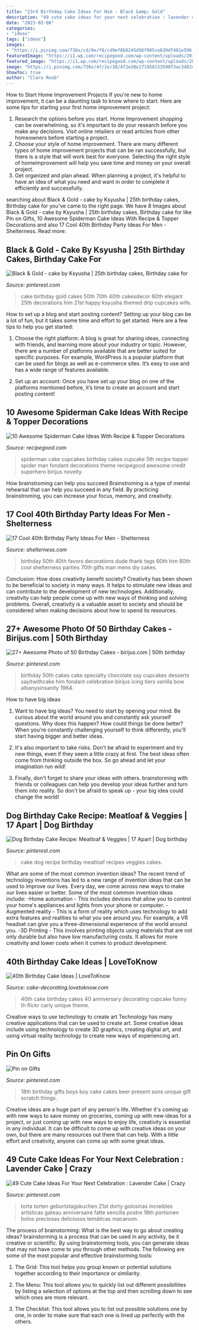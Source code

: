 ```yaml
---
title: "23rd Birthday Cake Ideas For Him - Black &amp; Gold"
description: "49 cute cake ideas for your next celebration : lavender cake"
date: "2023-02-06"
categories:
- "ideas"
tags: ["ideas"]
images:
- "https://i.pinimg.com/736x/cd/9e/f8/cd9ef8b8245d56f005ce639df481e596.jpg"
featuredImage: "https://i1.wp.com/recipegood.com/wp-content/uploads/2015/04/cupcake-spiderman-cake.jpg?resize=236%2C355"
featured_image: "https://i1.wp.com/recipegood.com/wp-content/uploads/2015/04/cupcake-spiderman-cake.jpg?resize=236%2C355"
image: "https://i.pinimg.com/736x/4f/2e/38/4f2e38e171958133590f3ac3d82c3791.jpg"
ShowToc: true
author: "Clara Roob"
---
```



How to Start Home Improvement Projects
If you're new to home improvement, it can be a daunting task to know where to start. Here are some tips for starting your first home improvement project: 
1. Research the options before you start. Home Improvement shopping can be overwhelming, so it's important to do your research before you make any decisions. Visit online retailers or read articles from other homeowners before starting a project. 
2. Choose your style of home improvement. There are many different types of home improvement projects that can be ran successfully, but there is a style that will work best for everyone. Selecting the right style of homeimprovement will help you save time and money on your overall project. 
3. Get organized and plan ahead. When planning a project, it's helpful to have an idea of what you need and want in order to complete it efficiently and successfully.

	

		
searching about Black &amp; Gold - cake by Ksyusha | 25th birthday cakes, Birthday cake for you've came to the right page. We have 8 Images about Black &amp; Gold - cake by Ksyusha | 25th birthday cakes, Birthday cake for like Pin on Gifts, 10 Awesome Spiderman Cake Ideas With Recipe &amp; Topper Decorations and also 17 Cool 40th Birthday Party Ideas For Men - Shelterness. Read more:
		
    
## Black &amp; Gold - Cake By Ksyusha | 25th Birthday Cakes, Birthday Cake For

<img loading=lazy src="https://i.pinimg.com/736x/4f/2e/38/4f2e38e171958133590f3ac3d82c3791.jpg" onerror="this.onerror=null;this.src='https://tse4.mm.bing.net/th?id=OIP.RRqWhjXwN_qc4n0JmLsmiAHaJ4&amp;pid=15.1';" alt="Black &amp; Gold - cake by Ksyusha | 25th birthday cakes, Birthday cake for">

_Source: pinterest.com_

>cake birthday gold cakes 50th 70th 40th cakesdecor 60th elegant 25th decorations him 21st happy ksyusha themed drip cupcakes wife. 

	

How to set up a blog and start posting content?
Setting up your blog can be a lot of fun, but it takes some time and effort to get started. Here are a few tips to help you get started:
1. Choose the right platform: A blog is great for sharing ideas, connecting with friends, and learning more about your industry or topic. However, there are a number of platforms available that are better suited for specific purposes. For example, WordPress is a popular platform that can be used for blogs as well as e-commerce sites. It’s easy to use and has a wide range of features available.

2. Set up an account: Once you have set up your blog on one of the platforms mentioned before, it’s time to create an account and start posting content!

    
## 10 Awesome Spiderman Cake Ideas With Recipe &amp; Topper Decorations

<img loading=lazy src="https://i1.wp.com/recipegood.com/wp-content/uploads/2015/04/cupcake-spiderman-cake.jpg?resize=236%2C355" onerror="this.onerror=null;this.src='https://tse3.mm.bing.net/th?id=OIP.R7VVYTiChyC-IxNBl184UQAAAA&amp;pid=15.1';" alt="10 Awesome Spiderman Cake Ideas With Recipe &amp; Topper Decorations">

_Source: recipegood.com_

>spiderman cake cupcakes birthday cakes cupcake 5th recipe topper spider man fondant decorations theme recipegood awesome credit superhero birijus novelty. 

	

How brainstroming can help you succeed
Brainstroming is a type of mental rehearsal that can help you succeed in any field. By practicing brainstroming, you can increase your focus, memory, and creativity.

    
## 17 Cool 40th Birthday Party Ideas For Men - Shelterness

<img loading=lazy src="https://i.shelterness.com/2017/02/07-vintage-dude-thank-tags-for-party-favors.jpg" onerror="this.onerror=null;this.src='https://tse3.mm.bing.net/th?id=OIP.Ne2XOytjrLigGekK1BxSpwHaJ4&amp;pid=15.1';" alt="17 Cool 40th Birthday Party Ideas For Men - Shelterness">

_Source: shelterness.com_

>birthday 50th 40th favors decorations dude thank tags 60th him 80th cool shelterness parties 70th gifts man mens diy cakes. 

	

Conclusion: How does creativity benefit society?
Creativity has been shown to be beneficial to society in many ways. It helps to stimulate new ideas and can contribute to the development of new technologies. Additionally, creativity can help people come up with new ways of thinking and solving problems. Overall, creativity is a valuable asset to society and should be considered when making decisions about how to spend its resources.

    
## 27+ Awesome Photo Of 50 Birthday Cakes - Birijus.com | 50th Birthday

<img loading=lazy src="https://i.pinimg.com/736x/cd/9e/f8/cd9ef8b8245d56f005ce639df481e596.jpg" onerror="this.onerror=null;this.src='https://tse1.mm.bing.net/th?id=OIP.aHAy-66X7CHsphuEip4sUwHaJ4&amp;pid=15.1';" alt="27+ Awesome Photo of 50 Birthday Cakes - birijus.com | 50th birthday">

_Source: pinterest.com_

>birthday 50th cakes cake specialty chocolate say cupcakes desserts sayitwithcake him fondant celebration birijus icing tiers vanilla bow albanysinsanity 1964. 

	

How to have big ideas
1. Want to have big ideas? You need to start by opening your mind. Be curious about the world around you and constantly ask yourself questions. Why does this happen? How could things be done better? When you're constantly challenging yourself to think differently, you'll start having bigger and better ideas.
2. It's also important to take risks. Don't be afraid to experiment and try new things, even if they seem a little crazy at first. The best ideas often come from thinking outside the box. So go ahead and let your imagination run wild!

3. Finally, don't forget to share your ideas with others. brainstorming with friends or colleagues can help you develop your ideas further and turn them into reality. So don't be afraid to speak up - your big idea could change the world!

    
## Dog Birthday Cake Recipe: Meatloaf &amp; Veggies | 17 Apart | Dog Birthday

<img loading=lazy src="https://i.pinimg.com/736x/c8/ed/62/c8ed627245f7b3aa9488b37a28cf935b.jpg" onerror="this.onerror=null;this.src='https://tse2.mm.bing.net/th?id=OIP.F91eB9BDOAZZbrJMquYYMQHaJ_&amp;pid=15.1';" alt="Dog Birthday Cake Recipe: Meatloaf &amp; Veggies | 17 Apart | Dog birthday">

_Source: pinterest.com_

>cake dog recipe birthday meatloaf recipes veggies cakes. 

	

What are some of the most common invention ideas?
The recent trend of technology inventions has led to a new range of invention ideas that can be used to improve our lives. Every day, we come across new ways to make our lives easier or better. Some of the most common invention ideas include: 
-Home automation - This includes devices that allow you to control your home's appliances and lights from your phone or computer. 
-Augmented reality - This is a form of reality which uses technology to add extra features and realities to what you see around you. For example, a VR headset can give you a three-dimensional experience of the world around you. 
-3D Printing - This involves printing objects using materials that are not only durable but also have low manufacturing costs. It allows for more creativity and lower costs when it comes to product development.

    
## 40th Birthday Cake Ideas | LoveToKnow

<img loading=lazy src="https://cf.ltkcdn.net/cake-decorating/images/std/111551-319x425-40thBirthdayCake.jpg" onerror="this.onerror=null;this.src='https://tse3.mm.bing.net/th?id=OIP.laaoekMQ5oHRI1AZLXSg_AHaJ3&amp;pid=15.1';" alt="40th Birthday Cake Ideas | LoveToKnow">

_Source: cake-decorating.lovetoknow.com_

>40th cake birthday cakes 40 anniversary decorating cupcake funny th flickr carly unique theme. 

	

Creative ways to use technology to create art
Technology has many creative applications that can be used to create art. Some creative ideas include using technology to create 3D graphics, creating digital art, and using virtual reality technology to create new ways of experiencing art.

    
## Pin On Gifts

<img loading=lazy src="https://i.pinimg.com/736x/b7/08/52/b7085244ff480d700da858e4476665f1.jpg" onerror="this.onerror=null;this.src='https://tse2.mm.bing.net/th?id=OIP.lDxxXTqeuV8Cfi0vRoW10QHaJ3&amp;pid=15.1';" alt="Pin on Gifts">

_Source: pinterest.com_

>18th birthday gifts boys boy cake cakes beer present sons unique gift scratch things. 

	

Creative ideas are a huge part of any person's life. Whether it's coming up with new ways to save money on groceries, coming up with new ideas for a project, or just coming up with new ways to enjoy life, creativity is essential in any individual. It can be difficult to come up with creative ideas on your own, but there are many resources out there that can help. With a little effort and creativity, anyone can come up with some great ideas.

    
## 49 Cute Cake Ideas For Your Next Celebration : Lavender Cake | Crazy

<img loading=lazy src="https://i.pinimg.com/736x/9e/df/d9/9edfd9684a0b62b58e5a5ab09cca1e0d.jpg" onerror="this.onerror=null;this.src='https://tse4.mm.bing.net/th?id=OIP.LNA9bSkJ_rDNC_u2ZFoZkwHaKh&amp;pid=15.1';" alt="49 Cute Cake Ideas For Your Next Celebration : Lavender Cake | Crazy">

_Source: pinterest.com_

>torta torten geburtstagskuchen 21st dorty golosinas increíbles artísticas gateau anniversaire fatte sencilla postre 18th portionen bolos preciosas deliciosos temáticas macaroon. 

	

The process of brainstorming: What is the best way to go about creating ideas?
brainstorming is a process that can be used in any activity, be it creative or scientific. By using brainstorming tools, you can generate ideas that may not have come to you through other methods. The following are some of the most popular and effective brainstorming tools:
1. The Grid: This tool helps you group known or potential solutions together according to their importance or similarity.

2. The Menu: This tool allows you to quickly list out different possibilities by listing a selection of options at the top and then scrolling down to see which ones are more relevant.

3. The Checklist: This tool allows you to list out possible solutions one by one, in order to make sure that each one is lined up perfectly with the others.

